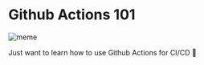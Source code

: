# Github Actions 101

![meme](https://user-images.githubusercontent.com/34342551/79064573-a6fa9e80-7cc7-11ea-895e-6538c2b8548b.png)

Just want to learn how to use Github Actions for CI/CD 🥱